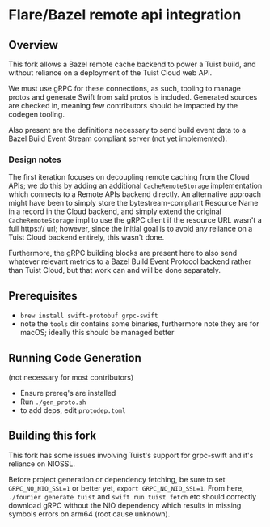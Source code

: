 # Flare/Bazel remote api integration
## Overview

This fork allows a Bazel remote cache backend to power a Tuist build, and without reliance on a deployment of the Tuist Cloud web API.

We must use gRPC for these connections, as such, tooling to manage protos and generate Swift from said protos is included. Generated sources are checked in, meaning few contributors should be impacted by the codegen tooling. 

Also present are the definitions necessary to send build event data to a Bazel Build Event Stream compliant server (not yet implemented).

### Design notes

The first iteration focuses on decoupling remote caching from the Cloud APIs; we do this by adding an additional `CacheRemoteStorage` implementation which connects to a Remote APIs backend directly. An alternative approach might have been to simply store the bytestream-compliant Resource Name in a record in the Cloud backend, and simply extend the original `CacheRemoteStorage` impl to use the gRPC client if the resource URL wasn't a full https:// url; however, since the initial goal is to avoid any reliance on a Tuist Cloud backend entirely, this wasn't done.

Furthermore, the gRPC building blocks are present here to also send whatever relevant metrics to a Bazel Build Event Protocol backend rather than Tuist Cloud, but that work can and will be done separately.

## Prerequisites

- `brew install swift-protobuf grpc-swift`
- note the `tools` dir contains some binaries, furthermore note they are for macOS; ideally this should be managed better

## Running Code Generation

(not necessary for most contributors)

- Ensure prereq's are installed
- Run `./gen_proto.sh`
- to add deps, edit `protodep.toml`

## Building this fork

This fork has some issues involving Tuist's support for grpc-swift and it's reliance on NIOSSL. 

Before project generation or dependency fetching, be sure to set `GRPC_NO_NIO_SSL=1` or better yet, `export GRPC_NO_NIO_SSL=1`. From here, `./fourier generate tuist` and `swift run tuist fetch` etc should correctly download gRPC without the NIO dependency which results in missing symbols errors on arm64 (root cause unknown).

